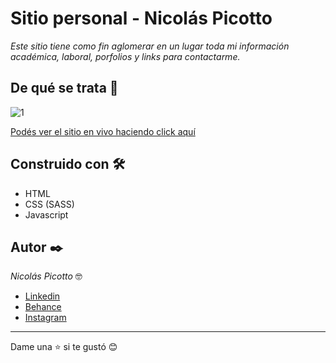 # Sitio personal - Nicolás Picotto

_Este sitio tiene como fin aglomerar en un lugar toda mi información académica, laboral, porfolios y links para contactarme._

## De qué se trata 🚀

![1](https://mir-s3-cdn-cf.behance.net/project_modules/2800_opt_1/187fea134213161.61d19bda3f03d.jpg)

[Podés ver el sitio en vivo haciendo click aquí](https://nicopicotto.com/)

## Construido con 🛠️
 * HTML
 * CSS (SASS)
 * Javascript

## Autor ✒️

_Nicolás Picotto_ :nerd_face:

 * [Linkedin](https://github.com/NicoPicotto)
 * [Behance](https://www.behance.net/nicolaspicotto)
 * [Instagram](https://www.instagram.com/npicotto)

---
Dame una :star: si te gustó 😊
